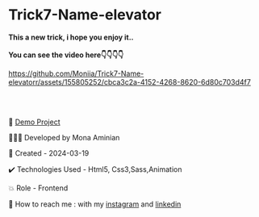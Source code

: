 # Trick7-Name-elevator
 **This a new trick, i hope you enjoy it..**
<br></br>
 **You can see the video here👇👇👇👇**


https://github.com/Moniia/Trick7-Name-elevatorr/assets/155805252/cbca3c2a-4152-4268-8620-6d80c703d4f7

<br></br>


🔗 [Demo Project](https://moniia.github.io/Trick5-Menu-rotate/)

👩🏻‍💻 Developed by Mona Aminian

📆 Created - 2024-03-19

✔️ Technologies Used - Html5, Css3,Sass,Animation

💥 Role - Frontend

📲 How to reach me : with my [instagram](https://www.instagram.com/mona.aminian.web) and [linkedin](https://www.linkedin.com/in/mona-aminian-119427169)

